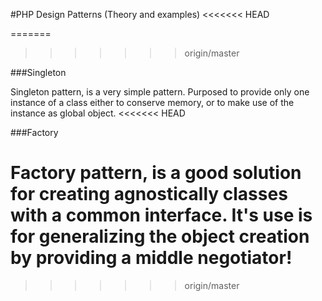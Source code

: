 #PHP Design Patterns (Theory and examples)
<<<<<<< HEAD

=======
>>>>>>> origin/master

###Singleton

Singleton pattern, is a very simple pattern. Purposed to provide only one instance of a class either to conserve memory, or to make use of the instance as global object.
<<<<<<< HEAD

###Factory

Factory pattern, is a good solution for creating agnostically classes with a common interface. It's use is for generalizing the object creation by providing a middle negotiator!
=======
>>>>>>> origin/master
